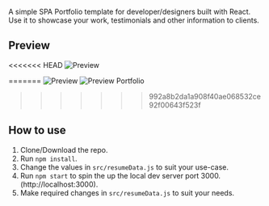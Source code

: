 
A simple SPA Portfolio template for developer/designers built with React. Use it to showcase your work, testimonials and other information to clients.

## Preview
<<<<<<< HEAD
![Preview](./images/preview.png)

=======
![Preview](./images/)
![Preview Portfolio](https://github.com/leslie284/portfolio/blob/master/preview.jpg?raw=true)
>>>>>>> 992a8b2da1a908f40ae068532ce92f00643f523f
## How to use
1. Clone/Download the repo.
2. Run  ``` npm install ```.
3. Change the values in ```src/resumeData.js``` to suit your use-case.
4. Run ```npm start``` to spin the up the local dev server port 3000.(http://localhost:3000).
5. Make required changes in ```src/resumeData.js``` to suit your needs.

